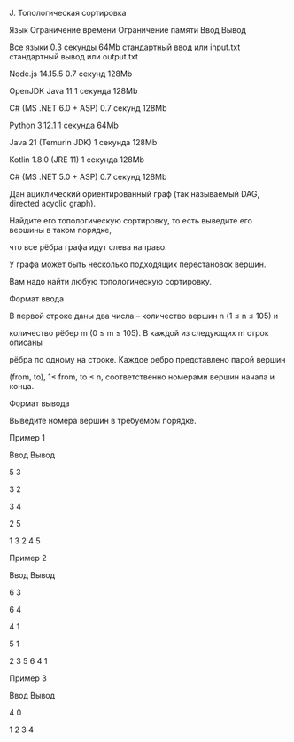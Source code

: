 J. Топологическая сортировка

Язык	Ограничение времени	Ограничение памяти	Ввод	Вывод

Все языки	0.3 секунды	64Mb	стандартный ввод или input.txt	стандартный вывод или output.txt

Node.js 14.15.5	0.7 секунд	128Mb

OpenJDK Java 11	1 секунда	128Mb

C# (MS .NET 6.0 + ASP)	0.7 секунд	128Mb

Python 3.12.1	1 секунда	64Mb

Java 21 (Temurin JDK)	1 секунда	128Mb

Kotlin 1.8.0 (JRE 11)	1 секунда	128Mb

C# (MS .NET 5.0 + ASP)	0.7 секунд	128Mb

Дан ациклический ориентированный граф (так называемый DAG, directed acyclic graph). 

Найдите его топологическую сортировку, то есть выведите его вершины в таком порядке, 

что все рёбра графа идут слева направо.

У графа может быть несколько подходящих перестановок вершин.

Вам надо найти любую топологическую сортировку.

Формат ввода

В первой строке даны два числа – количество вершин n (1 ≤ n ≤ 105) и 

количество рёбер m (0 ≤ m ≤ 105). В каждой из следующих m строк описаны 

рёбра по одному на строке. Каждое ребро представлено парой вершин 

(from, to), 1≤ from, to ≤ n, соответственно номерами вершин начала и конца.

Формат вывода

Выведите номера вершин в требуемом порядке.

Пример 1

Ввод	Вывод

5 3

3 2

3 4

2 5

1 3 2 4 5

Пример 2

Ввод	Вывод

6 3

6 4

4 1

5 1

2 3 5 6 4 1

Пример 3

Ввод	Вывод

4 0

1 2 3 4